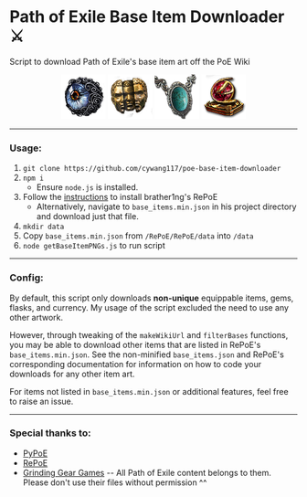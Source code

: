 # Path of Exile Base Item Downloader :crossed_swords:
Script to download Path of Exile's base item art off the PoE Wiki

<p align="center">
  <img src="./assets/AbyssJewelRanged.png">
  <img src="./assets/CurrencyRerollRare.png">
  <img src="./assets/Amulet8.png">
  <img src="./assets/SupportGemMultistrikePlus.png">
</p>

---

### Usage:
1. `git clone https://github.com/cywang117/poe-base-item-downloader`
2. `npm i`
    * Ensure `node.js` is installed.
3. Follow the [instructions](https://github.com/brather1ng/RePoE) to install brather1ng's RePoE
    * Alternatively, navigate to `base_items.min.json` in his project directory and download just that file.
4. `mkdir data`
5. Copy `base_items.min.json` from `/RePoE/RePoE/data` into `/data`
6. `node getBaseItemPNGs.js` to run script

---

### Config:
By default, this script only downloads **non-unique** equippable items, gems, flasks, and currency. My usage of the script excluded the need to use any other artwork.

However, through tweaking of the `makeWikiUrl` and `filterBases` functions, you may be able to download other items that are listed in RePoE's `base_items.min.json`. See the non-minified `base_items.json` and RePoE's corresponding documentation for information on how to code your downloads for any other item art.

For items not listed in `base_items.min.json` or additional features, feel free to raise an issue.

---

### Special thanks to:
* [PyPoE](https://github.com/OmegaK2/PyPoE)
* [RePoE](https://github.com/brather1ng/RePoE)
* [Grinding Gear Games](http://www.grindinggear.com/) -- All Path of Exile content belongs to them. Please don't use their files without permission ^^
